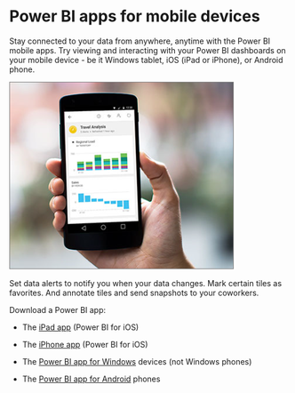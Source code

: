 <properties 
   pageTitle="Power BI apps for mobile devices"
   description="Power BI apps for mobile devices"
   services="powerbi" 
   documentationCenter="" 
   authors="maggiesMSFT" 
   manager="mblythe" 
   editor=""
   tags=""/>
 
<tags
   ms.service="powerbi"
   ms.devlang="NA"
   ms.topic="article"
   ms.tgt_pltfrm="NA"
   ms.workload="powerbi"
   ms.date="11/03/2015"
   ms.author="maggies"/>

# Power BI apps for mobile devices  

Stay connected to your data from anywhere, anytime with the Power BI mobile apps. Try viewing and interacting with your Power BI dashboards on your mobile device - be it Windows tablet, iOS (iPad or iPhone), or Android phone. 

![](media/powerbi-powerbi-apps-for-mobile-devices/PBI_PhonePhotoCrop.png)

Set data alerts to notify you when your data changes. Mark certain tiles as favorites. And annotate tiles and send snapshots to your coworkers. 

Download a Power BI app:

-   The [iPad app](powerbi-mobile-ipad-app-get-started.md) (Power BI for iOS)

-   The [iPhone app](powerbi-mobile-ipad-app-get-started.md) (Power BI for iOS)

-   The [Power BI app for Windows](powerbi-service-windows-app-get-started.md) devices (not Windows phones)

-   The [Power BI app for Android](powerbi-mobile-android-app-get-started.md) phones  
